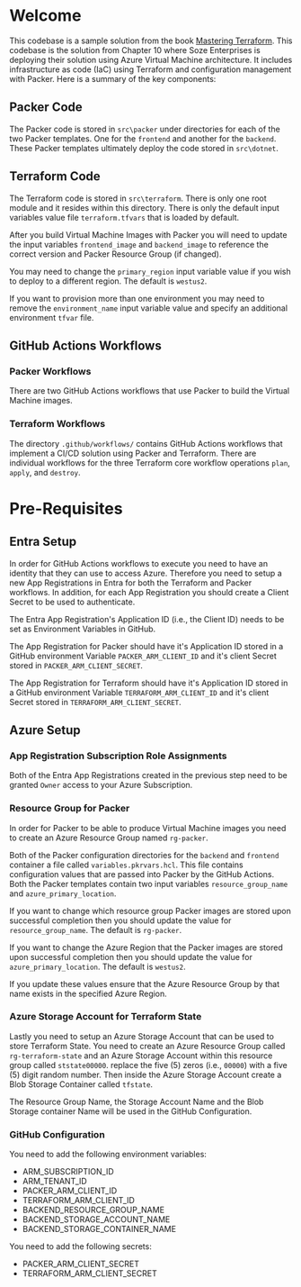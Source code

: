 # Welcome

This codebase is a sample solution from the book [Mastering Terraform](https://amzn.to/3XNjHhx). This codebase is the solution from Chapter 10 where Soze Enterprises is deploying their solution using Azure Virtual Machine architecture. It includes infrastructure as code (IaC) using Terraform and configuration management with Packer. Here is a summary of the key components:

## Packer Code

The Packer code is stored in `src\packer` under directories for each of the two Packer templates. One for the `frontend` and another for the `backend`. These Packer templates ultimately deploy the code stored in `src\dotnet`.

## Terraform Code

The Terraform code is stored in `src\terraform`. There is only one root module and it resides within this directory. There is only the default input variables value file `terraform.tfvars` that is loaded by default.

After you build Virtual Machine Images with Packer you will need to update the input variables `frontend_image` and `backend_image` to reference the correct version and Packer Resource Group (if changed).

You may need to change the `primary_region` input variable value if you wish to deploy to a different region. The default is `westus2`.

If you want to provision more than one environment you may need to remove the `environment_name` input variable value and specify an additional environment `tfvar` file.

## GitHub Actions Workflows

### Packer Workflows
There are two GitHub Actions workflows that use Packer to build the Virtual Machine images.

### Terraform Workflows
The directory `.github/workflows/` contains GitHub Actions workflows that implement a CI/CD solution using Packer and Terraform. There are individual workflows for the three Terraform core workflow operations `plan`, `apply`, and `destroy`.

# Pre-Requisites

## Entra Setup

In order for GitHub Actions workflows to execute you need to have an identity that they can use to access Azure. Therefore you need to setup a new App Registrations in Entra for both the Terraform and Packer workflows. In addition, for each App Registration you should create a Client Secret to be used to authenticate.

The Entra App Registration's Application ID (i.e., the Client ID) needs to be set as Environment Variables in GitHub.

The App Registration for Packer should have it's Application ID stored in a GitHub environment Variable `PACKER_ARM_CLIENT_ID` and it's client Secret stored in `PACKER_ARM_CLIENT_SECRET`.

The App Registration for Terraform should have it's Application ID stored in a GitHub environment Variable `TERRAFORM_ARM_CLIENT_ID` and it's client Secret stored in `TERRAFORM_ARM_CLIENT_SECRET`.

## Azure Setup

### App Registration Subscription Role Assignments

Both of the Entra App Registrations created in the previous step need to be granted `Owner` access to your Azure Subscription.

### Resource Group for Packer

In order for Packer to be able to produce Virtual Machine images you need to create an Azure Resource Group named `rg-packer`. 

Both of the Packer configuration directories for the `backend` and `frontend` container a file called `variables.pkrvars.hcl`. This file contains configuration values that are passed into Packer by the GitHub Actions. Both the Packer templates contain two input variables `resource_group_name` and `azure_primary_location`.

If you want to change which resource group Packer images are stored upon successful completion then you should update the value for `resource_group_name`. The default is `rg-packer`.

If you want to change the Azure Region that the Packer images are stored upon successful completion then you should update the value for `azure_primary_location`. The default is `westus2`.

If you update these values ensure that the Azure Resource Group by that name exists in the specified Azure Region.

### Azure Storage Account for Terraform State

Lastly you need to setup an Azure Storage Account that can be used to store Terraform State. You need to create an Azure Resource Group called `rg-terraform-state` and an Azure Storage Account within this resource group called `ststate00000`. replace the five (5) zeros (i.e., `00000`) with a five (5) digit random number. Then inside the Azure Storage Account create a Blob Storage Container called `tfstate`.

The Resource Group Name, the Storage Account Name and the Blob Storage container Name will be used in the GitHub Configuration.

### GitHub Configuration

You need to add the following environment variables:

- ARM_SUBSCRIPTION_ID
- ARM_TENANT_ID
- PACKER_ARM_CLIENT_ID
- TERRAFORM_ARM_CLIENT_ID
- BACKEND_RESOURCE_GROUP_NAME
- BACKEND_STORAGE_ACCOUNT_NAME
- BACKEND_STORAGE_CONTAINER_NAME

You need to add the following secrets:

- PACKER_ARM_CLIENT_SECRET
- TERRAFORM_ARM_CLIENT_SECRET